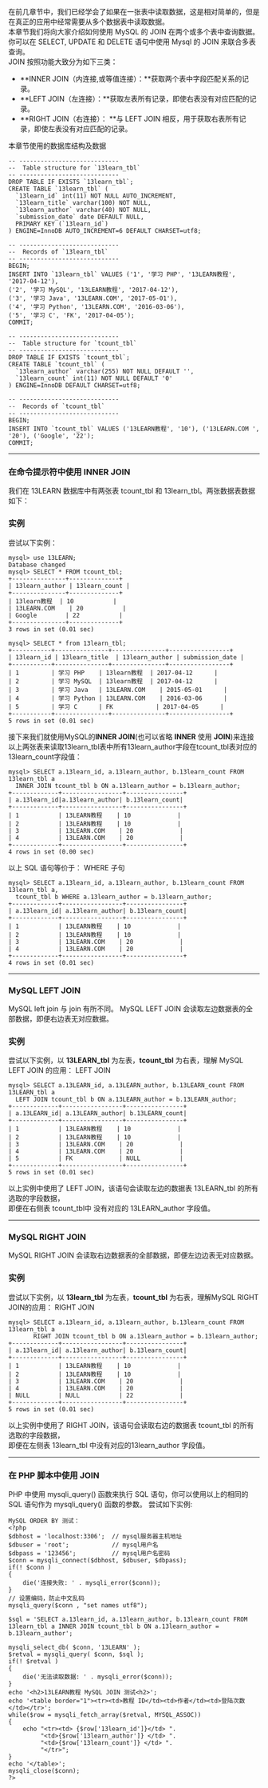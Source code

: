 在前几章节中，我们已经学会了如果在一张表中读取数据，这是相对简单的，但是在真正的应用中经常需要从多个数据表中读取数据。  
本章节我们将向大家介绍如何使用 MySQL 的 JOIN 在两个或多个表中查询数据。  
你可以在 SELECT, UPDATE 和 DELETE 语句中使用 Mysql 的 JOIN 来联合多表查询。  
JOIN 按照功能大致分为如下三类：  

*  **INNER JOIN（内连接,或等值连接）：**获取两个表中字段匹配关系的记录。
*  **LEFT JOIN（左连接）：**获取左表所有记录，即使右表没有对应匹配的记录。
*  **RIGHT JOIN（右连接）： **与 LEFT JOIN 相反，用于获取右表所有记录，即使左表没有对应匹配的记录。

本章节使用的数据库结构及数据 

```other
-- ----------------------------
--  Table structure for `13learn_tbl`
-- ----------------------------
DROP TABLE IF EXISTS `13learn_tbl`;
CREATE TABLE `13learn_tbl` (
  `13learn_id` int(11) NOT NULL AUTO_INCREMENT,
  `13learn_title` varchar(100) NOT NULL,
  `13learn_author` varchar(40) NOT NULL,
  `submission_date` date DEFAULT NULL,
  PRIMARY KEY (`13learn_id`)
) ENGINE=InnoDB AUTO_INCREMENT=6 DEFAULT CHARSET=utf8;

-- ----------------------------
--  Records of `13learn_tbl`
-- ----------------------------
BEGIN;
INSERT INTO `13learn_tbl` VALUES ('1', '学习 PHP', '13LEARN教程', '2017-04-12'),   
('2', '学习 MySQL', '13LEARN教程', '2017-04-12'),   
('3', '学习 Java', '13LEARN.COM', '2017-05-01'),   
('4', '学习 Python', '13LEARN.COM', '2016-03-06'),   
('5', '学习 C', 'FK', '2017-04-05');
COMMIT;

-- ----------------------------
--  Table structure for `tcount_tbl`
-- ----------------------------
DROP TABLE IF EXISTS `tcount_tbl`;
CREATE TABLE `tcount_tbl` (
  `13learn_author` varchar(255) NOT NULL DEFAULT '',
  `13learn_count` int(11) NOT NULL DEFAULT '0'
) ENGINE=InnoDB DEFAULT CHARSET=utf8;

-- ----------------------------
--  Records of `tcount_tbl`
-- ----------------------------
BEGIN;
INSERT INTO `tcount_tbl` VALUES ('13LEARN教程', '10'), ('13LEARN.COM ', '20'), ('Google', '22');
COMMIT;
```

---

### 在命令提示符中使用 INNER JOIN
我们在 13LEARN 数据库中有两张表 tcount_tbl 和 13learn_tbl。两张数据表数据如下：
### 实例
尝试以下实例：
```other
mysql> use 13LEARN;
Database changed
mysql> SELECT * FROM tcount_tbl;
+---------------+--------------+
| 13learn_author | 13learn_count |
+---------------+--------------+
| 13learn教程  | 10           |
| 13LEARN.COM    | 20           |
| Google        | 22           |
+---------------+--------------+
3 rows in set (0.01 sec)
 
mysql> SELECT * from 13learn_tbl;
+-----------+---------------+---------------+-----------------+
| 13learn_id | 13learn_title  | 13learn_author | submission_date |
+-----------+---------------+---------------+-----------------+
| 1         | 学习 PHP    | 13learn教程  | 2017-04-12      |
| 2         | 学习 MySQL  | 13learn教程  | 2017-04-12      |
| 3         | 学习 Java   | 13LEARN.COM    | 2015-05-01      |
| 4         | 学习 Python | 13LEARN.COM    | 2016-03-06      |
| 5         | 学习 C      | FK            | 2017-04-05      |
+-----------+---------------+---------------+-----------------+
5 rows in set (0.01 sec)
```

接下来我们就使用MySQL的**INNER JOIN**(也可以省略 **INNER** 使用 **JOIN**)来连接以上两张表来读取13learn_tbl表中所有13learn_author字段在tcount_tbl表对应的13learn_count字段值：
```other
mysql> SELECT a.13learn_id, a.13learn_author, b.13learn_count FROM 13learn_tbl a   
  INNER JOIN tcount_tbl b ON a.13learn_author = b.13learn_author;
+-------------+-----------------+----------------+
| a.13learn_id|a.13learn_author| b.13learn_count|
+-------------+-----------------+----------------+
| 1           | 13LEARN教程    | 10             |
| 2           | 13LEARN教程    | 10             |
| 3           | 13LEARN.COM    | 20             |
| 4           | 13LEARN.COM    | 20             |
+-------------+-----------------+----------------+
4 rows in set (0.00 sec)
```

以上 SQL 语句等价于：
WHERE 子句
```other
mysql> SELECT a.13learn_id, a.13learn_author, b.13learn_count FROM 13learn_tbl a,   
  tcount_tbl b WHERE a.13learn_author = b.13learn_author;
+-------------+-----------------+----------------+
| a.13learn_id| a.13learn_author| b.13learn_count|
+-------------+-----------------+----------------+
| 1           | 13LEARN教程    | 10             |
| 2           | 13LEARN教程    | 10             |
| 3           | 13LEARN.COM    | 20             |
| 4           | 13LEARN.COM    | 20             |
+-------------+-----------------+----------------+
4 rows in set (0.01 sec)
```

---

### MySQL LEFT JOIN
MySQL left join 与 join 有所不同。 MySQL LEFT JOIN 会读取左边数据表的全部数据，即便右边表无对应数据。
### 实例
尝试以下实例，以 **13LEARN_tbl** 为左表，**tcount_tbl** 为右表，理解 MySQL LEFT JOIN 的应用：
LEFT JOIN
```other
mysql> SELECT a.13LEARN_id, a.13LEARN_author, b.13LEARN_count FROM 13LEARN_tbl a   
  LEFT JOIN tcount_tbl b ON a.13LEARN_author = b.13LEARN_author;
+-------------+-----------------+----------------+
| a.13LEARN_id| a.13LEARN_author| b.13LEARN_count|
+-------------+-----------------+----------------+
| 1           | 13LEARN教程    | 10             |
| 2           | 13LEARN教程    | 10             |
| 3           | 13LEARN.COM    | 20             |
| 4           | 13LEARN.COM    | 20             |
| 5           | FK             | NULL           |
+-------------+-----------------+----------------+
5 rows in set (0.01 sec)
```
以上实例中使用了 LEFT JOIN，该语句会读取左边的数据表 13LEARN_tbl 的所有选取的字段数据，  
即便在右侧表 tcount_tbl中 没有对应的 13LEARN_author 字段值。

---

### MySQL RIGHT JOIN
MySQL RIGHT JOIN 会读取右边数据表的全部数据，即便左边边表无对应数据。
### 实例
尝试以下实例，以 **13learn_tbl** 为左表，**tcount_tbl** 为右表，理解MySQL RIGHT JOIN的应用：
RIGHT JOIN
```other
mysql> SELECT a.13learn_id, a.13learn_author, b.13learn_count FROM 13learn_tbl a   
       RIGHT JOIN tcount_tbl b ON a.13learn_author = b.13learn_author;
+-------------+-----------------+----------------+
| a.13learn_id| a.13learn_author| b.13learn_count|
+-------------+-----------------+----------------+
| 1           | 13LEARN教程    | 10             |
| 2           | 13LEARN教程    | 10             |
| 3           | 13LEARN.COM    | 20             |
| 4           | 13LEARN.COM    | 20             |
| NULL        | NULL           | 22             |
+-------------+-----------------+----------------+
5 rows in set (0.01 sec)
```
以上实例中使用了 RIGHT JOIN，该语句会读取右边的数据表 tcount_tbl 的所有选取的字段数据，  
即便在左侧表 13learn_tbl 中没有对应的13learn_author 字段值。 

---

### 在 PHP 脚本中使用 JOIN
PHP 中使用 mysqli_query() 函数来执行 SQL 语句，你可以使用以上的相同的 SQL 语句作为 mysqli_query() 函数的参数。
尝试如下实例:
```other
MySQL ORDER BY 测试：
<?php
$dbhost = 'localhost:3306';  // mysql服务器主机地址
$dbuser = 'root';            // mysql用户名
$dbpass = '123456';          // mysql用户名密码
$conn = mysqli_connect($dbhost, $dbuser, $dbpass);
if(! $conn )
{
    die('连接失败: ' . mysqli_error($conn));
}
// 设置编码，防止中文乱码
mysqli_query($conn , "set names utf8");
 
$sql = 'SELECT a.13learn_id, a.13learn_author, b.13learn_count FROM 13learn_tbl a INNER JOIN tcount_tbl b ON a.13learn_author = b.13learn_author';
 
mysqli_select_db( $conn, '13LEARN' );
$retval = mysqli_query( $conn, $sql );
if(! $retval )
{
    die('无法读取数据: ' . mysqli_error($conn));
}
echo '<h2>13LEARN教程 MySQL JOIN 测试<h2>';
echo '<table border="1"><tr><td>教程 ID</td><td>作者</td><td>登陆次数</td></tr>';
while($row = mysqli_fetch_array($retval, MYSQL_ASSOC))
{
    echo "<tr><td> {$row['13learn_id']}</td> ".
         "<td>{$row['13learn_author']} </td> ".
         "<td>{$row['13learn_count']} </td> ".
         "</tr>";
}
echo '</table>';
mysqli_close($conn);
?>
```